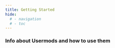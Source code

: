 ```yaml
---
title: Getting Started
hide:
  # - navigation
  # - toc
---
```


### Info about Usermods and how to use them
